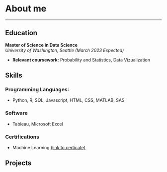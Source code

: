 # About me
* * *
## Education
**Master of Science in Data Science**  
_University of Washington, Seattle (March 2023 Expected)_
- **Relevant coursework:** Probability and Statistics, Data Vizualization

## Skills
### Programming Languages:
- Python, R, SQL, Javascript, HTML, CSS, MATLAB, SAS
### Software
- Tableau, Microsoft Excel
### Certifications
- Machine Learning [(link to certicate)](https://www.coursera.org/account/accomplishments/certificate/L9FVQLE5ZVC7)

## Projects

